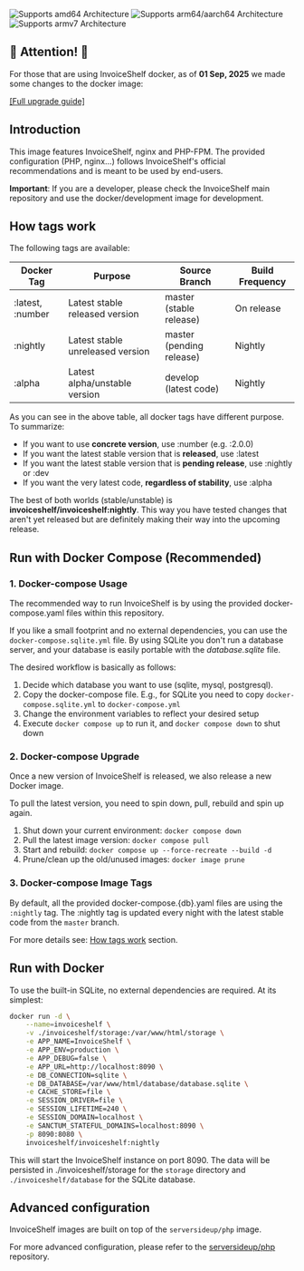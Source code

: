 
![Supports amd64 Architecture][amd64-shield]  ![Supports arm64/aarch64 Architecture][arm64-shield]  ![Supports armv7 Architecture][armv7-shield]

## 📢 Attention! 📢

For those that are using InvoiceShelf docker, as of **01 Sep, 2025** we made some changes to the docker image:

[[Full upgrade guide]](https://github.com/InvoiceShelf/docker/blob/master/upgrade-guide.md)

## Introduction

This image features InvoiceShelf, nginx and PHP-FPM. The provided configuration (PHP, nginx...) follows InvoiceShelf's official recommendations and is meant to be used by end-users.

**Important**: If you are a developer, please check the InvoiceShelf main repository and use the docker/development image for development.

## How tags work

The following tags are available:

| Docker Tag       | Purpose | Source Branch            | Build Frequency |
|------------------|--|--------------------------|--|
| :latest, :number | Latest stable released version | master (stable release) | On release |
| :nightly         | Latest stable unreleased version | master (pending release) | Nightly |
| :alpha           | Latest alpha/unstable version | develop (latest code) | Nightly |

As you can see in the above table, all docker tags have different purpose. To summarize:

- If you want to use **concrete version**, use :number (e.g. :2.0.0)
- If you want the latest stable version that is **released**, use :latest
- If you want the latest stable version that is **pending release**, use :nightly or :dev
- If you want the very latest code,  **regardless of stability**, use :alpha

The best of both worlds (stable/unstable) is **invoiceshelf/invoiceshelf:nightly**. This way you have tested changes that aren't yet released but are definitely making their way into the upcoming release.

## Run with Docker Compose (Recommended)

### 1. Docker-compose Usage

The recommended way to run InvoiceShelf is by using the provided docker-compose.yaml files within this repository.

If you like a small footprint and no external dependencies, you can use the `docker-compose.sqlite.yml` file. By using SQLite you don't run a database server, and your database is easily portable with the _database.sqlite_ file.

The desired workflow is basically as follows:

1. Decide which database you want to use (sqlite, mysql, postgresql).
2. Copy the docker-compose file. E.g., for SQLite you need to copy  `docker-compose.sqlite.yml` to `docker-compose.yml`
3. Change the environment variables to reflect your desired setup
4. Execute `docker compose up` to run it, and `docker compose down` to shut down

### 2. Docker-compose Upgrade

Once a new version of InvoiceShelf is released, we also release a new Docker image.

To pull the latest version, you need to spin down, pull, rebuild and spin up again.

1. Shut down your current environment:
   `docker compose down`
2. Pull the latest image version:
   `docker compose pull`
3. Start and rebuild:
   `docker compose up --force-recreate --build -d`
4. Prune/clean up the old/unused images:
   `docker image prune`

### 3. Docker-compose Image Tags

By default, all the provided docker-compose.{db}.yaml files are using the `:nightly` tag. The :nightly tag is updated every night with the latest stable code from the `master` branch.

For more details see: [How tags work](#how-tags-work) section.

## Run with Docker

To use the built-in SQLite, no external dependencies are required. At its simplest:

```bash  
docker run -d \
    --name=invoiceshelf \
    -v ./invoiceshelf/storage:/var/www/html/storage \
    -e APP_NAME=InvoiceShelf \
    -e APP_ENV=production \
    -e APP_DEBUG=false \
    -e APP_URL=http://localhost:8090 \
    -e DB_CONNECTION=sqlite \
    -e DB_DATABASE=/var/www/html/database/database.sqlite \
    -e CACHE_STORE=file \
    -e SESSION_DRIVER=file \
    -e SESSION_LIFETIME=240 \
    -e SESSION_DOMAIN=localhost \
    -e SANCTUM_STATEFUL_DOMAINS=localhost:8090 \
    -p 8090:8080 \
    invoiceshelf/invoiceshelf:nightly
```

This will start the InvoiceShelf instance on port 8090. The data will be persisted in ./invoiceshelf/storage for the `storage` directory and `./invoiceshelf/database` for the SQLite database.

## Advanced configuration

InvoiceShelf images are built on top of the `serversideup/php` image. 

For more advanced configuration, please refer to the [serversideup/php](https://github.com/serversideup/docker-php) repository.

[arm64-shield]: https://img.shields.io/badge/arm64-yes-success.svg?style=flat
[amd64-shield]: https://img.shields.io/badge/amd64-yes-success.svg?style=flat
[armv7-shield]: https://img.shields.io/badge/armv7-yes-success.svg?style=flat
